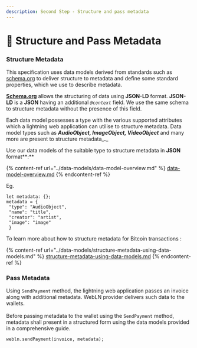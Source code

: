 ```yaml
---
description: Second Step - Structure and pass metadata
---
```


# 🧱 󠁻󠁻Structure and Pass Metadata

### Structure Metadata

This specification uses data models derived from standards such as [schema.org](https://schema.org) to deliver structure to metadata and define some standard properties, which we use to describe metadata.

[**Schema.org**](http://schema.org) allows the structuring of data using **JSON-LD** format. **JSON-LD** is a **JSON** having an additional _`@context`_ field. We use the same schema to structure metadata without the presence of this field.

Each data model possesses a type with the various supported attributes which a lightning web application can utilise to structure metadata. Data model types such as _**AudioObject, ImageObject, VideoObject**_ and many more are present to structure metadata_**.**_

Use our data models of the suitable type to structure metadata in **JSON** format**:**

{% content-ref url="../data-models/data-model-overview.md" %}
[data-model-overview.md](../data-models/data-model-overview.md)
{% endcontent-ref %}

Eg.

```
let metadata: {};
metadata = {
 "type": "AudioObject",
 "name": "title",
 "creator": "artist",
 "image": "image" 
 }
```

To learn more about how to structure metadata for Bitcoin transactions :

{% content-ref url="../data-models/structure-metadata-using-data-models.md" %}
[structure-metadata-using-data-models.md](../data-models/structure-metadata-using-data-models.md)
{% endcontent-ref %}

### Pass Metadata

Using `SendPayment` method, the lightning web application passes an invoice along with additional metadata. WebLN provider delivers such data to the wallets.\
\
Before passing metadata to the wallet using the `SendPayment` method, metadata shall present in a structured form using the data models provided in a comprehensive guide.

```
webln.sendPayment(invoice, metadata);
```

